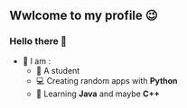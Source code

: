 ## Wwlcome to my profile 😉
### Hello there 👋
- 👤 I am :
  - 📗 A student
  - 💻 Creating random apps with **Python**
  - 🔭 Learning **Java** and maybe **C++**
